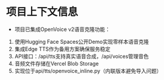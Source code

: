 # 项目上下文信息

- 项目已集成OpenVoice v2语音克隆功能：
1. 使用Hugging Face Spaces公开Demo实现零样本语音克隆
2. 集成Edge TTS作为备用方案确保服务稳定
3. API接口：/api/tts支持真实语音合成，/api/voices管理音色
4. 音频文件存储在Vercel Blob Storage
5. 实现位于api/tts/openvoice_inline.py（内联版本避免导入问题）
